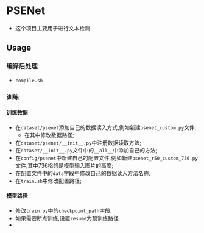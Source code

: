 # PSENet 
- 这个项目主要用于进行文本检测

## Usage
### 编译后处理
- `compile.sh`
### 训练
#### 训练数据
- 在`dataset/psenet`添加自己的数据读入方式,例如新建`psenet_custom.py`文件;
  - 在其中修改数据路径;
- 在`dataset/psenet/__init__.py`中注册数据读取方法;
- 在`dataset/__init__.py`文件中的`__all__`中添加自己的方法;
- 在`config/psenet`中新建自己的配置文件,例如新建`psenet_r50_custom_736.py`文件,其中736指的是模型输入图片的高度;
- 在配置文件中的`data`字段中修改自己的数据读入方法名称;
- 在`train.sh`中修改配置路径;

#### 模型路径
- 修改`train.py`中的`checkpoint_path`字段.
- 如果需要断点训练,设置`resume`为预训练路径.
- 